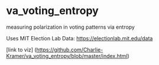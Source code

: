 
# va_voting_entropy

measuring polarization in voting patterns via entropy

Uses MIT Election Lab Data: https://electionlab.mit.edu/data

[link to viz] (https://github.com/Charlie-Kramer/va_voting_entropy/blob/master/index.html)
